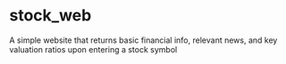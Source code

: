 # stock_web
A simple website that returns basic financial info, relevant news, and key valuation ratios upon entering a stock symbol
